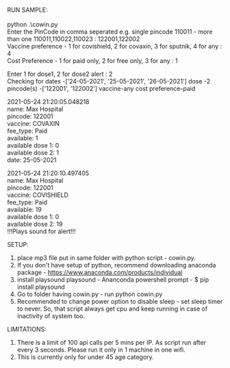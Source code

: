 RUN SAMPLE:<br />
<br />
python .\cowin.py <br />
Enter the PinCode in comma seperated e.g. single pincode 110011 - more than one 110011,110022,110023  : 122001,122002 <br />
Vaccine preference - 1 for covishield, 2 for covaxin, 3 for sputnik, 4 for any : 4 <br />
Cost Preference - 1 for paid only, 2 for free only, 3 for any : 1 <br />

Enter 1 for dose1, 2 for dose2 alert : 2 <br />
Checking for dates -['24-05-2021', '25-05-2021', '26-05-2021'] dose -2 pincode(s) -['122001', '122002'] vaccine-any cost preference-paid <br />

2021-05-24 21:20:05.048218 <br />
name:  Max Hospital<br />
pincode:  122001<br />
vaccine:  COVAXIN<br />
fee_type:  Paid<br />
available: 1<br />
available dose 1: 0<br />
available dose 2: 1<br />
date:  25-05-2021<br />

2021-05-24 21:20:10.497405<br />
name:  Max Hospital<br />
pincode:  122001<br />
vaccine:  COVISHIELD<br />
fee_type:  Paid<br />
available: 19<br />
available dose 1: 0<br />
available dose 2: 19<br />
!!!Plays sound for alert!!! <br />


SETUP:
1. place mp3 file put in same folder with python script - cowin.py.
2. If you don't have setup of python, recommend downloading anaconda package - https://www.anaconda.com/products/individual
3. install playsound playsound - Ananconda powershell prompt - $ pip install playsound 
4. Go to folder having cowin.py - run python cowin.py
5. Recommended to change power option to disable sleep - set sleep timer to never. So, that script always get cpu and keep running in case of inactivity of system too.


LIMITATIONS:
1. There is a limit of 100 api calls per 5 mins per IP. As script run after every 3 seconds. Please run it only in 1 machine in one wifi.
2. This is currently only for under 45 age category.